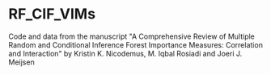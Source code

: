 # RF_CIF_VIMs
Code and data from the manuscript "A Comprehensive Review of Multiple Random and Conditional Inference Forest Importance Measures: Correlation and Interaction" by Kristin K. Nicodemus, M. Iqbal Rosiadi and Joeri J. Meijsen
